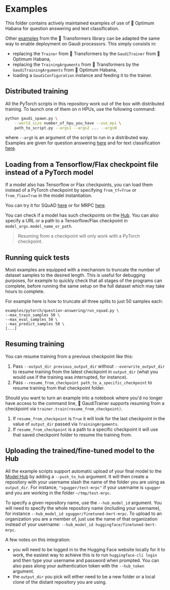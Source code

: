 <!---
Copyright 2022 The HuggingFace Team. All rights reserved.
Licensed under the Apache License, Version 2.0 (the "License");
you may not use this file except in compliance with the License.
You may obtain a copy of the License at

    http://www.apache.org/licenses/LICENSE-2.0

Unless required by applicable law or agreed to in writing, software
distributed under the License is distributed on an "AS IS" BASIS,
WITHOUT WARRANTIES OR CONDITIONS OF ANY KIND, either express or implied.
See the License for the specific language governing permissions and
limitations under the License.
-->

# Examples

This folder contains actively maintained examples of use of 🤗 Optimum Habana for question answering and text classification.

Other [examples](https://github.com/huggingface/transformers/tree/main/examples/pytorch) from the 🤗 Transformers library can be adapted the same way to enable deployment on Gaudi processors. This simply consists in:
- replacing the `Trainer` from 🤗 Transformers by the `GaudiTrainer` from 🤗 Optimum Habana,
- replacing the `TrainingArguments` from 🤗 Transformers by the `GaudiTrainingArguments` from 🤗 Optimum Habana,
- loading a `GaudiConfiguration` instance and feeding it to the trainer.


## Distributed training

All the PyTorch scripts in this repository work out of the box with distributed training. To launch one of them on _n_ HPUs,
use the following command:

```bash
python gaudi_spawn.py \
    --world_size number_of_hpu_you_have --use_mpi \
    path_to_script.py --args1 --args2 ... --argsN
```
where `--argX` is an argument of the script to run in a distributed way.
Examples are given for question answering [here](https://github.com/huggingface/optimum-habana/blob/main/examples/question-answering/README.md#multi-card-training) and for text classification [here](https://github.com/huggingface/optimum-habana/tree/main/examples/text-classification#multi-card-training).


## Loading from a Tensorflow/Flax checkpoint file instead of a PyTorch model

If a model also has Tensorflow or Flax checkpoints, you can load them instead of a PyTorch checkpoint by specifying `from_tf=True` or `from_flax=True` in the model instantiation.

You can try it for SQuAD [here](https://github.com/huggingface/optimum-habana/blob/688a857d5308a87a502eec7657f744429125d6f1/examples/question-answering/run_qa.py#L310) or for MRPC [here](https://github.com/huggingface/optimum-habana/blob/688a857d5308a87a502eec7657f744429125d6f1/examples/text-classification/run_glue.py#L338).

You can check if a model has such checkpoints on the [Hub](https://huggingface.co/models). You can also specify a URL or a path to a Tensorflow/Flax checkpoint in `model_args.model_name_or_path`.

> Resuming from a checkpoint will only work with a PyTorch checkpoint.


## Running quick tests

Most examples are equipped with a mechanism to truncate the number of dataset samples to the desired length. This is useful for debugging purposes, for example to quickly check that all stages of the programs can complete, before running the same setup on the full dataset which may take hours to complete.

For example here is how to truncate all three splits to just 50 samples each:
```
examples/pytorch/question-answering/run_squad.py \
--max_train_samples 50 \
--max_eval_samples 50 \
--max_predict_samples 50 \
[...]
```


## Resuming training

You can resume training from a previous checkpoint like this:

1. Pass `--output_dir previous_output_dir` without `--overwrite_output_dir` to resume training from the latest checkpoint in `output_dir` (what you would use if the training was interrupted, for instance).
2. Pass `--resume_from_checkpoint path_to_a_specific_checkpoint` to resume training from that checkpoint folder.

Should you want to turn an example into a notebook where you'd no longer have access to the command
line, 🤗 GaudiTrainer supports resuming from a checkpoint via `trainer.train(resume_from_checkpoint)`.

1. If `resume_from_checkpoint` is `True` it will look for the last checkpoint in the value of `output_dir` passed via `TrainingArguments`.
2. If `resume_from_checkpoint` is a path to a specific checkpoint it will use that saved checkpoint folder to resume the training from.


## Uploading the trained/fine-tuned model to the Hub

All the example scripts support automatic upload of your final model to the [Model Hub](https://huggingface.co/models) by adding a `--push_to_hub` argument. It will then create a repository with your username slash the name of the folder you are using as `output_dir`. For instance, `"sgugger/test-mrpc"` if your username is `sgugger` and you are working in the folder `~/tmp/test-mrpc`.

To specify a given repository name, use the `--hub_model_id` argument. You will need to specify the whole repository name (including your username), for instance `--hub_model_id sgugger/finetuned-bert-mrpc`. To upload to an organization you are a member of, just use the name of that organization instead of your username: `--hub_model_id huggingface/finetuned-bert-mrpc`.

A few notes on this integration:

- you will need to be logged in to the Hugging Face website locally for it to work, the easiest way to achieve this is to run `huggingface-cli login` and then type your username and password when prompted. You can also pass along your authentication token with the `--hub_token` argument.
- the `output_dir` you pick will either need to be a new folder or a local clone of the distant repository you are using.
